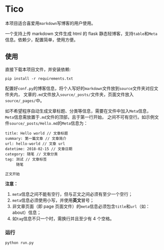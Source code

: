 # Tico

本项目适合喜爱用`markdown`写博客的用户使用。

一个支持上传 markdown 文件生成 html 的 flask 静态轻博客，支持`table`和`Meta`信息。依赖少，配置简单，使用方便。


## 使用

直接下载本项目文件，并安装依赖:

```
pip install -r requirements.txt
```

配置好`conf.py`的博客信息，将个人写好的`markdown`文件放到`source`文件夹对应文件夹内，
文章的`.md`文件放入`source/_posts/`文件夹，页面文件放入`source/_pages/`中。

如不希望程序自动生成文章标题、分类等信息，需要在文件中加入`Meta`信息，`Meta`信息需放置于`.md`文件的顶部，且于第一行开始，
之间不可有空行。如示例文件`source/_posts/Hello.md`的`Meta`信息为：

```
title: Hello world // 文章标题
summary: 第一篇文章 // 文章简介
url: hello-world // 文章 url
datetime: 2018-02-15 // 文章日期
category: 随笔 // 文章分类
tag: 测试 // 文章标签
     随笔

正文开始
```

**注意：**

1. `meta`信息之间不能有空行，但与正文之间必须有至少一个空行；
2. `meta`信息必须使用小写，并使用**英文**冒号；
3. 非文章页面（即 page 页面文件）的`meta`信息必须包含`title`和`url`（如：about）信息；
4. 如`tag`信息不只一个时，需换行并且至少有 4 个空格。

### 运行

```
python run.py
```


